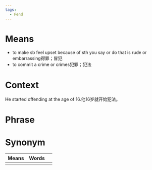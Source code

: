 ```yaml
---
tags:
  - Fend
---
```

# Means
- to make sb feel upset because of sth you say or do that is rude or embarrassing得罪；冒犯
- to commit a crime or crimes犯罪；犯法
# Context
He started offending at the age of 16.他16岁就开始犯法。
# Phrase

# Synonym
| Means | Words |     |
| ----- | ----- | --- |
|       |       |     |
